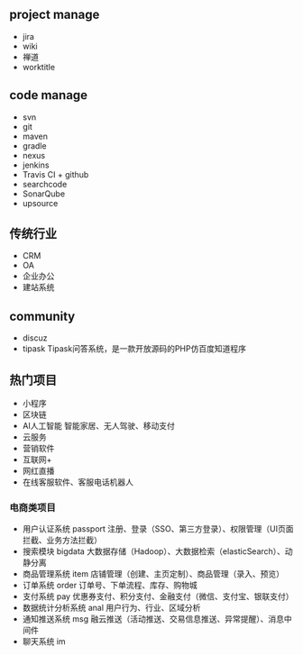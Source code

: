 ## project manage
* jira
* wiki
* 禅道
* worktitle

## code manage
* svn
* git
* maven
* gradle
* nexus
* jenkins
* Travis CI + github
* searchcode
* SonarQube
* upsource
  
## 传统行业
* CRM
* OA
* 企业办公
* 建站系统

## community
* discuz
* tipask Tipask问答系统，是一款开放源码的PHP仿百度知道程序

## 热门项目
* 小程序
* 区块链
* AI人工智能 智能家居、无人驾驶、移动支付
* 云服务
* 营销软件
* 互联网+
* 网红直播
* 在线客服软件、客服电话机器人
  
### 电商类项目
* 用户认证系统 passport 注册、登录（SSO、第三方登录）、权限管理（UI页面拦截、业务方法拦截）
* 搜索模块 bigdata 大数据存储（Hadoop）、大数据检索（elasticSearch）、动静分离
* 商品管理系统 item 店铺管理（创建、主页定制）、商品管理（录入、预览）
* 订单系统 order 订单号、下单流程、库存、购物城
* 支付系统 pay 优惠券支付、积分支付、金融支付（微信、支付宝、银联支付）
* 数据统计分析系统 anal 用户行为、行业、区域分析
* 通知推送系统 msg 融云推送（活动推送、交易信息推送、异常提醒）、消息中间件
* 聊天系统 im

